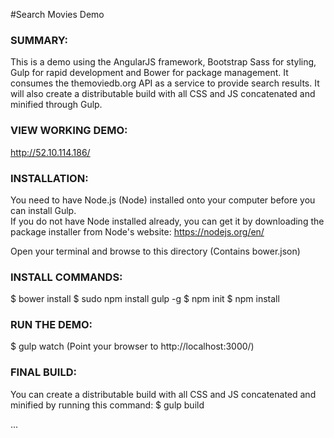 #Search Movies Demo

### SUMMARY:
This is a demo using the AngularJS framework, Bootstrap Sass for styling, Gulp for rapid development and Bower for 
package management. It consumes the themoviedb.org API as a service to provide search results. It will also create 
a distributable build with all CSS and JS concatenated and minified through Gulp.

### VIEW WORKING DEMO:
http://52.10.114.186/

### INSTALLATION:
You need to have Node.js (Node) installed onto your computer before you can install Gulp.<br>
If you do not have Node installed already, you can get it by downloading the package installer from Node's website:
https://nodejs.org/en/

Open your terminal and browse to this directory (Contains bower.json)

### INSTALL COMMANDS:
$ bower install
$ sudo npm install gulp -g
$ npm init
$ npm install

### RUN THE DEMO:
$ gulp watch
(Point your browser to http://localhost:3000/)

### FINAL BUILD:
You can create a distributable build with all CSS and JS concatenated and minified by running this command:
$ gulp build

...
